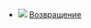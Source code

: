 * ![](/books/sf_social/Аркадий%20Натанович%20Стругацкий/Возвращение.jpg) [Возвращение](/books/sf_social/Аркадий%20Натанович%20Стругацкий/Возвращение)